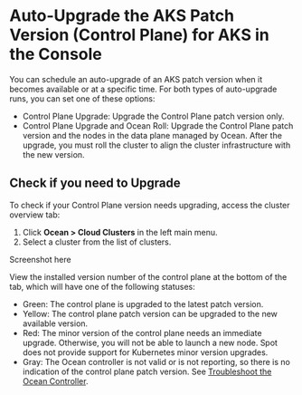 <meta name="robots" content="noindex">

# Auto-Upgrade the AKS Patch Version (Control Plane) for AKS in the Console

You can schedule an auto-upgrade of an AKS patch version when it becomes available or at a specific time. For both types of auto-upgrade runs, you can set one of these options:

* Control Plane Upgrade: Upgrade the Control Plane patch version only.
* Control Plane Upgrade and Ocean Roll: Upgrade the Control Plane patch version and the nodes in the data plane managed by Ocean. After the upgrade, you must roll the cluster to align the cluster infrastructure with the new version.

## Check if you need to Upgrade

To check if your Control Plane version needs upgrading, access the cluster overview tab:

1. Click **Ocean > Cloud Clusters** in the left main menu.
2. Select a cluster from the list of clusters.

Screenshot here

View the installed version number of the control plane at the bottom of the tab, which will have one of the following statuses:

* Green: The control plane is upgraded to the latest patch version.
* Yellow: The control plane patch version can be upgraded to the new available version.
* Red: The minor version of the control plane needs an immediate upgrade. Otherwise, you will not be able to launch a new node. Spot does not provide support for Kubernetes minor version upgrades.
* Gray: The Ocean controller is not valid or is not reporting, so there is no indication of the control plane patch version. See [Troubleshoot the Ocean Controller](https://docs.spot.io/ocean/tutorials/spot-kubernetes-controller/ocean-controller-two-ts).

  


